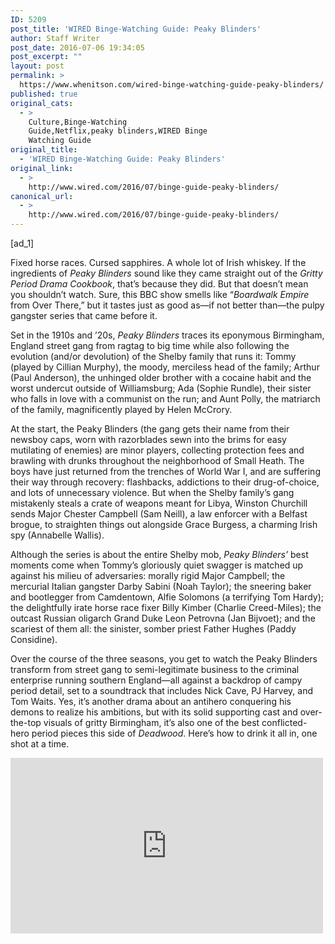 ```yaml
---
ID: 5209
post_title: 'WIRED Binge-Watching Guide: Peaky Blinders'
author: Staff Writer
post_date: 2016-07-06 19:34:05
post_excerpt: ""
layout: post
permalink: >
  https://www.whenitson.com/wired-binge-watching-guide-peaky-blinders/
published: true
original_cats:
  - >
    Culture,Binge-Watching
    Guide,Netflix,peaky blinders,WIRED Binge
    Watching Guide
original_title:
  - 'WIRED Binge-Watching Guide: Peaky Blinders'
original_link:
  - >
    http://www.wired.com/2016/07/binge-guide-peaky-blinders/
canonical_url:
  - >
    http://www.wired.com/2016/07/binge-guide-peaky-blinders/
---
```

 [ad_1]
<br><div id=""><p>Fixed horse races. Cursed sapphires. A whole lot of Irish whiskey. If the ingredients of <em>Peaky Blinders</em> sound like they came straight out of the <em>Gritty Period Drama Cookbook</em>, that’s because they did. But that doesn’t mean you shouldn’t watch. Sure, this BBC show smells like “<em>Boardwalk Empire</em> from Over There,” but it tastes just as good as—if not better than—the pulpy gangster series that came before it.</p>
<p>Set in the 1910s and ’20s, <em>Peaky Blinders</em> traces its eponymous Birmingham, England street gang from ragtag to big time while also following the evolution (and/or devolution) of the Shelby family that runs it: Tommy (played by Cillian Murphy), the moody, merciless head of the family; Arthur (Paul Anderson), the unhinged older brother with a cocaine habit and the worst undercut outside of Williamsburg; Ada (Sophie Rundle), their sister who falls in love with a communist on the run; and Aunt Polly, the matriarch of the family, magnificently played by Helen McCrory.</p>



<p>At the start, the Peaky Blinders (the gang gets their name from their newsboy caps, worn with razorblades sewn into the brims for easy mutilating of enemies) are minor players, collecting protection fees and brawling with drunks throughout the neighborhood of Small Heath. The boys have just returned from the trenches of World War I, and are suffering their way through recovery: flashbacks, addictions to their drug-of-choice, and lots of unnecessary violence. But when the Shelby family’s gang mistakenly steals a crate of weapons meant for Libya, Winston Churchill sends Major Chester Campbell (Sam Neill), a law enforcer with a Belfast brogue, to straighten things out alongside Grace Burgess, a charming Irish spy (Annabelle Wallis).</p>
<p>Although the series is about the entire Shelby mob, <em>Peaky Blinders’</em> best moments come when Tommy’s gloriously quiet swagger is matched up against his milieu of adversaries: morally rigid Major Campbell; the mercurial Italian gangster Darby Sabini (Noah Taylor); the sneering baker and bootlegger from Camdentown, Alfie Solomons (a terrifying Tom Hardy); the delightfully irate horse race fixer Billy Kimber (Charlie Creed-Miles); the outcast Russian oligarch Grand Duke Leon Petrovna (Jan Bijvoet); and the scariest of them all: the sinister, somber priest Father Hughes (Paddy Considine).</p>
<p>Over the course of the three seasons, you get to watch the Peaky Blinders transform from street gang to semi-legitimate business to the criminal enterprise running southern England—all against a backdrop of campy period detail, set to a soundtrack that includes Nick Cave, PJ Harvey, and Tom Waits. Yes, it’s another drama about an antihero conquering his demons to realize his ambitions, but with its solid supporting cast and over-the-top visuals of gritty Birmingham, it’s also one of the best conflicted-hero period pieces this side of <em>Deadwood</em>. Here’s how to drink it all in, one shot at a time.</p>
<p><iframe width="500" height="281" src="https://www.youtube.com/embed/6WGbooyyt5k?feature=oembed" frameborder="0" allowfullscreen=""/></p>
<h3><em>Peaky Blinders</em></h3>
<p><strong>Number of Seasons:</strong> 3 (18 episodes)</p>
<p><strong>Time Requirements:</strong> Eighteen hours. Watch an episode every weekday night and two each weekend day and you’ll be done in two weeks. Or, if you want to plan a weekend away with Cillian Murphy, you can devote yourself to getting through <em>Peaky Blinders</em> in two glorious nine-hour days.</p>
<p><strong>Where to Get Your Fix:</strong> Netflix</p>
<p><strong>Best Character to Follow:</strong> Tommy Shelby is the heart of the Peaky Blinders, and the way Murphy plays his transformation from weary veteran tempering his PTSD nightmares with opium to a calculating, merciless mob boss is the reason to watch this series. But Aunt Polly, who was pushed out of power when the boys returned from war but still masterminds Shelby family politics, routinely steals the show.</p>
<p><strong>Seasons/Episodes You Can Skip:</strong></p>
<p>You watch <em>Peaky Blinders</em> largely for the visuals, rather than the plot: much of the show’s appeal lies in the scenes of dimly lit Birmingham alleys and Tommy Shelby’s hard-jawed blue-eyed stare. But if you need to pass through the show with efficiency, there are a few episodes you can skip.</p>
<p><strong>Season 1: Episode 5</strong> This episode introduces the mysterious patriarch of the family, Arthur Shelby Sr., but the subplot around him is short-lived and a little cliché. This episode, the penultimate in the first season, has some plot points you’ll need to know for the finale—Tommy and the representatives from the IRA set up the tradeoff for the illegal gun shipment—but it’s mostly just ironing out logistics for the high stakes in the next episode. Feel free to skip.</p>
<p><strong>Season 2: Episode 4</strong> Most of this episode centers around Arthur’s takeover of the interpretive-dance-heavy Eden Club in London, replete with gratuitous flapper dresses and bare chests. Besides that, Tommy sees how the other half lives at the house of his horse trainer Mae, and Polly’s son Michael finally gets a job in the family business. Kinda cool, mostly boring.</p>
<p><strong>Seasons/Episodes You Can’t Skip:</strong></p>
<p><strong>Season 1: Episode 1</strong> The pilot introduces the main players in the Peaky Blinders and the tensions that guide them. This includes Tommy, who is nominally second-in-command but who also has more ambitious plans for his family than bar protection in Small Heath. The first episode also sets up the odd pairing of Chief Inspector Campbell and Grace Burgess, Tommy’s first foes.</p>
<p><strong>Season 1: Episode 3</strong> At the Cheltenham Races, Tommy’s plan to grow a Shelby family empire meets its first big test. Billy Kimber, based on the leader of the Birmingham Boys who controlled British racetracks in the 1910s, fixes all the races in Southeast England—and he’ll only concede betting pitches to the Peaky Blinders in exchange for some time alone with Grace, Tommy’s beautiful Irish date.</p>
<p><strong>Season 2: Episode 3</strong> Helen McCrory shines as the pragmatic, maternal Aunt Polly—and this episode largely focuses on her reconnection with her long-estranged son, Michael. It also addresses the ways the Peaky Blinders affect children and mothers broadly, from the haunting opening sequence of kids watching shadow puppets to a mother’s grief and rage towards Arthur.</p>
<p><strong>Season 2: Episode 6</strong> This episode—the finale of the second season—offers <em>Peaky Blinders</em> at its finest. At the racetrack, Arthur instigates a top-notch Peaky brawl among spectators in topcoats and wide-brimmed hats; Polly shoots Campbell and strides off; and Tommy’s two love interests, one of whom is pregnant, tersely chitchat as they wait for him at the bar, while Tommy is kidnapped and driven to his death, only to be saved by order of Winston Churchill himself.</p>
<p><strong>Season 3: Episode 1</strong> By Season 3, it’s 1922, and the Shelby family has moved up in the world. It’s Tommy’s wedding day—and for the Shelbys, newly in possession of considerable power and cash, that’s a day you can’t miss. And the visuals in this episode illustrate their new status: as Tommy moves up in class, dusty pub tables give way to imperious portraits at the Shelby manor. Plus, there’s exposition you can’t miss, including a reformed Arthur and Polly’s painter beau.</p>
<p><strong>Why You Should Binge:</strong><br/><em>Peaky Blinders</em> offers intrigue galore, set against a beautifully grimy background. When you binge a series with this many shots of poorly lit alleyways and pageboy caps and rain on the Thames, you can’t help but feel like you’re in a Prohibition-era Tom Waits song. In a good way. So sit back, pour yourself a tumbler of whiskey (or take after the Shelbys and drink straight from the bottle), and enjoy.</p>
<p><strong>Best Scene—Alfie Solomons’ Monologue:</strong><br/>Throughout the series, Tom Hardy is a powerhouse as foul-mouthed Alfie Solomons, the London bootlegger with a tallit and a tendency to tell it like it is. In the third season finale, he delivers an exceptional monologue to a manic Tommy, calling out the unjustified human cost that upholds the Shelby empire.</p>
<p><iframe width="500" height="281" src="https://www.youtube.com/embed/MzYrtG7dCg0?feature=oembed" frameborder="0" allowfullscreen=""/></p>
<p><strong>The Takeaway:</strong><br/>Gaining control of the London crime scene involved some unsavory characters—and a lot of booze.</p>
<p><strong>If You Liked <em>Peaky Blinders</em>, You’ll Love:</strong> Other beautifully designed period pieces from the 1920s like <em>Boardwalk Empire</em>, <em>The Knick</em>, and <em>Downton Abbey</em>. For the same tortured masculinity, nuanced family drama, and stark color palette, try <em>Sons of Anarchy</em>. And if you want more swearing and mass whiskey consumption, watch <em>Deadwood</em>.</p>

			<a class="visually-hidden skip-to-text-link focusable bg-white" href="#start-of-content">Go Back to Top. Skip To: Start of Article.</a>

			
</div>
<br>[ad_2]
<br><a href="http://www.wired.com/2016/07/binge-guide-peaky-blinders/">Source </a>